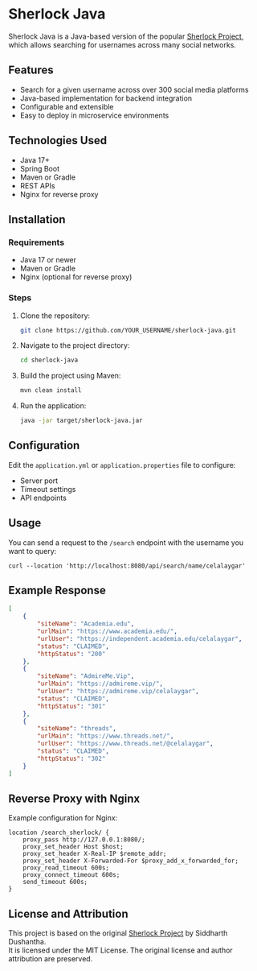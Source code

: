 # Sherlock Java

Sherlock Java is a Java-based version of the popular [Sherlock Project](https://github.com/sherlock-project/sherlock), which allows searching for usernames across many social networks.

## Features

- Search for a given username across over 300 social media platforms
- Java-based implementation for backend integration
- Configurable and extensible
- Easy to deploy in microservice environments

## Technologies Used

- Java 17+
- Spring Boot
- Maven or Gradle
- REST APIs
- Nginx for reverse proxy

## Installation

### Requirements

- Java 17 or newer
- Maven or Gradle
- Nginx (optional for reverse proxy)

### Steps

1. Clone the repository:
   ```bash
   git clone https://github.com/YOUR_USERNAME/sherlock-java.git
   ```

2. Navigate to the project directory:
   ```bash
   cd sherlock-java
   ```

3. Build the project using Maven:
   ```bash
   mvn clean install
   ```

4. Run the application:
   ```bash
   java -jar target/sherlock-java.jar
   ```

## Configuration

Edit the `application.yml` or `application.properties` file to configure:

- Server port
- Timeout settings
- API endpoints

## Usage

You can send a request to the `/search` endpoint with the username you want to query:
```http
curl --location 'http://localhost:8080/api/search/name/celalaygar'
```

## Example Response

```json
[
    {
        "siteName": "Academia.edu",
        "urlMain": "https://www.academia.edu/",
        "urlUser": "https://independent.academia.edu/celalaygar",
        "status": "CLAIMED",
        "httpStatus": "200"
    },
    {
        "siteName": "AdmireMe.Vip",
        "urlMain": "https://admireme.vip/",
        "urlUser": "https://admireme.vip/celalaygar",
        "status": "CLAIMED",
        "httpStatus": "301"
    },
    {
        "siteName": "threads",
        "urlMain": "https://www.threads.net/",
        "urlUser": "https://www.threads.net/@celalaygar",
        "status": "CLAIMED",
        "httpStatus": "302"
    }
]
```

## Reverse Proxy with Nginx

Example configuration for Nginx:

```nginx
location /search_sherlock/ {
    proxy_pass http://127.0.0.1:8080/;
    proxy_set_header Host $host;
    proxy_set_header X-Real-IP $remote_addr;
    proxy_set_header X-Forwarded-For $proxy_add_x_forwarded_for;
    proxy_read_timeout 600s;
    proxy_connect_timeout 600s;
    send_timeout 600s;
}
```

## License and Attribution

This project is based on the original [Sherlock Project](https://github.com/sherlock-project/sherlock) by Siddharth Dushantha.  
It is licensed under the MIT License. The original license and author attribution are preserved.
